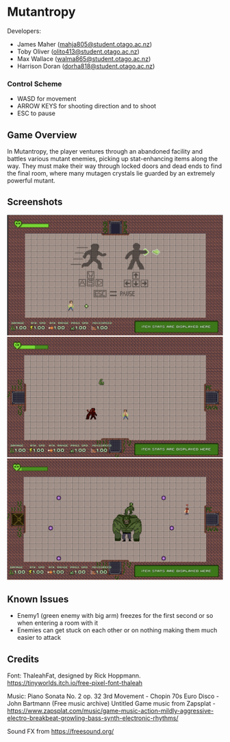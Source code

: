 # Mutantropy

Developers:
- James Maher (mahja805@student.otago.ac.nz)
- Toby Oliver (olito413@student.otago.ac.nz)
- Max Wallace (walma865@student.otago.ac.nz)
- Harrison Doran (dorha818@student.otago.ac.nz)

### Control Scheme

- WASD for movement
- ARROW KEYS for shooting direction and to shoot
- ESC to pause

## Game Overview

In Mutantropy, the player ventures through an abandoned facility and battles various mutant enemies, picking up stat-enhancing items along the way. They must make their way through locked doors and dead ends to find the final room, where many mutagen crystals lie guarded by an extremely powerful mutant.

## Screenshots

![First room with control scheme](Assets/Screenshots/screenshot1.png)
![Fighting a mutant with an item dropped on the ground](Assets/Screenshots/screenshot2.png)
![Dying to the boss mutant](Assets/Screenshots/screenshot3.png)

## Known Issues

- Enemy1 (green enemy with big arm) freezes for the first second or so when entering a room with it
- Enemies can get stuck on each other or on nothing making them much easier to attack

## Credits

Font: ThaleahFat, designed by Rick Hoppmann.  
https://tinyworlds.itch.io/free-pixel-font-thaleah

Music: 
Piano Sonata No. 2 op. 32 3rd Movement - Chopin
70s Euro Disco - John Bartmann (Free music archive)
Untitled Game music from Zapsplat - https://www.zapsplat.com/music/game-music-action-mildly-aggressive-electro-breakbeat-growling-bass-synth-electronic-rhythms/

Sound FX from https://freesound.org/
